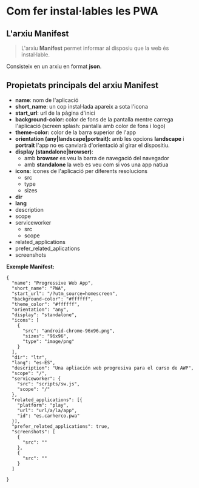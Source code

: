 # Com fer instal·lables les PWA

## L'arxiu Manifest

> L'arxiu **Manifest** permet informar al disposiu que la web és instal·lable.

Consisteix en un arxiu en format **json**.

## Propietats principals del arxiu Manifest

* **name**: nom de l'aplicació
* **short_name**: un cop instal·lada apareix a sota l'icona
* **start_url**: url de la pàgina d'inici
* **background-color:** color de fons de la pantalla mentre carrega l'aplicació (screen splash: pantalla amb color de fons i logo)
* **theme-color:** color de la barra superior de l'app
* **orientation (any|landscape|portrait):** amb les opcions **landscape** i **portrait** l'app no es canviarà d'orientació al girar el dispositiu.
* **display (standalone|browser)**: 
  * amb **browser** es veu la barra de navegació del navegador 
  * amb **standalone** la web es veu com si vos una app natiua
* **icons**: icones de l'aplicació per diferents resolucions
  * src
  * type
  * sizes
* **dir**
* **lang**
* description
* scope
* serviceworker
  * src
  * scope
* related_applications
* prefer_related_aplications
* screenshots

**Exemple Manifest:**

```
{
  "name": "Progressive Web App",
  "short_name": "PWA",
  "start_url": "/?utm_source=homescreen",
  "background-color": "#ffffff",
  "theme_color": "#ffffff",
  "orientation": "any",
  "display": "standalone",
  "icons": [
    {
      "src": "android-chrome-96x96.png",
      "sizes": "96x96",
      "type": "image/png"
    }
  ],
  "dir": "ltr",
  "lang": "es-ES",
  "description": "Una apliación web progresiva para el curso de AWP",
  "scope": "/",
  "serviceworker": {
    "src": "scripts/sw.js",
    "scope": "/"
  },
  "related_applications": [{
    "platform": "play",
    "url": "url/a/la/app",
    "id": "es.carherco.pwa"
  }],
  "prefer_related_applications": true,
  "screenshots": [
    {
      "src": ""
    },
    {
      "src": ""
    }
  ]

}
```

